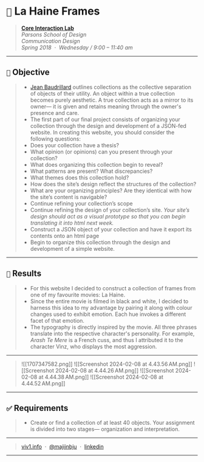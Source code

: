 # `📖` La Haine Frames
> **[Core Interaction Lab](https://github.com/majiinbju/core-interaction-2017)**<br>
> *Parsons School of Design<br>
> Communication Design<br>
> Spring 2018 &nbsp;&middot;&nbsp;
> Wednesday / 9:00 – 11:40 am*
> 
---
## `🎯` Objective
> - [Jean Baudrillard](http://s18coreinteraction.teachinginter.net/readings/Baudrillard-TheSystemofCollecting.pdf) outlines collections as the collective separation of objects of their utility. An object within a true collection becomes purely aesthetic. A true collection acts as a mirror to its owner— it is given and retains meaning through the owner's presence and care.
> - The first part of our final project consists of organizing your collection through the design and development of a JSON-fed website. In creating this website, you should consider the following questions:
> - Does your collection have a thesis?
> - What opinion (or opinions) can you present through your collection?
> - What does organizing this collection begin to reveal?
> - What patterns are present? What discrepancies?
> - What themes does this collection hold?
> - How does the site’s design reflect the structures of the collection?
> - What are your organizing principles? Are they identical with how the site’s content is navigable?
> - Continue refining your collection’s scope
> - Continue refining the design of your collection’s site. _Your site’s design should act as a visual prototype so that you can begin translating it into html next week._
> - Construct a JSON object of your collection and have it export its contents onto an html page
> - Begin to organize this collection through the design and development of a simple website.
---
## `🧪` Results
> - For this website I decided to construct a collection of frames from one of my favourite movies: La Haine. 
> - Since the entire movie is filmed in black and white, I decided to harness this idea to my advantage by pairing it along with colour changes used to exhibit emotion. Each hue invokes a different facet of that emotion. 
> - The typography is directly inspired by the movie. All three phrases translate into the respective character's personality. For example, _Arash Te Mere_ is a French cuss, and thus I attributed it to the character Vinz, who displays the most aggression.
---
> ![[1707347582.png]]
> ![[Screenshot 2024-02-08 at 4.43.56 AM.png]]
> ![[Screenshot 2024-02-08 at 4.44.26 AM.png]]
> ![[Screenshot 2024-02-08 at 4.44.38 AM.png]]
> ![[Screenshot 2024-02-08 at 4.44.52 AM.png]]
---
## `✅` Requirements
> - Create or find a collection of at least 40 objects. Your assignment is divided into two stages— organization and interpretation.
---
> [viv1.info](https://www.bajju.info) &nbsp;&middot;&nbsp;
> [@majiinbju](https://github.com/majiinbju) &nbsp;&middot;&nbsp;
> [linkedin](https://www.linkedin.com/in/vivek-bajaj/)
---
